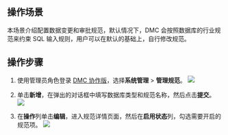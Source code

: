 ## 操作场景

本场景介绍配置数据变更和审批规范，默认情况下，DMC 会按照数据库的行业规范来约束 SQL 输入规则，用户可以在默认的基础上，自行修改规范。

## 操作步骤

1. 使用管理员角色登录 [DMC 协作版](https://dms.cloud.tencent.com/v3/cooperations/#/)，选择**系统管理** > **管理规范**。
   ![](https://qcloudimg.tencent-cloud.cn/raw/d89dfcd4ff22fb0f52ed201341c7d09e.png)

2. 单击**新增**，在弹出的对话框中填写数据库类型和规范名称，然后点击**提交**。
   ![](https://qcloudimg.tencent-cloud.cn/raw/8d7656aba2286dbc0c3fe9feffc5ecf9.png)

3. 在**操作**列单击**编辑**，进入规范详情页面，然后在**启用状态**列，勾选需要开启的规范项。
   ![](https://qcloudimg.tencent-cloud.cn/raw/0a0b3e0ab896f99998c7ea89a61a19f1.png)